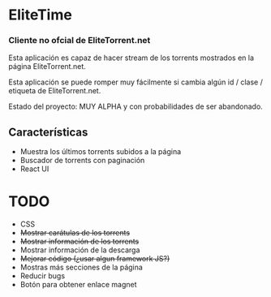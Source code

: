 # EliteTime
### Cliente no ofcial de EliteTorrent.net
Esta aplicación es capaz de hacer stream de los torrents mostrados en la página EliteTorrent.net.

Esta aplicación se puede romper muy fácilmente si cambia algún id / clase / etiqueta de EliteTorrent.net.

Estado del proyecto: MUY ALPHA y con probabilidades de ser abandonado.

## Características
 - Muestra los últimos torrents subidos a la página
 - Buscador de torrents con paginación
 - React UI

# TODO
 - CSS
 - ~~Mostrar carátulas de los torrents~~
 - ~~Mostrar información de los torrents~~
 - Mostrar información de la descarga
 - ~~Mejorar código (¿usar algun framework JS?)~~
 - Mostras más secciones de la página
 - Reducir bugs
 - Botón para obtener enlace magnet
 
